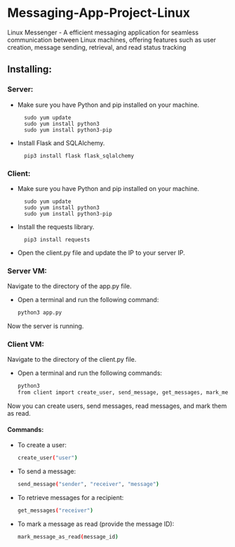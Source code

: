 # Messaging-App-Project-Linux
Linux Messenger - A  efficient messaging application for seamless communication between Linux machines, offering features such as user creation, message sending, retrieval, and read status tracking


## Installing:

### Server:
- Make sure you have Python and pip installed on your machine.


        sudo yum update
        sudo yum install python3
        sudo yum install python3-pip
- Install Flask and SQLAlchemy.
        
        pip3 install flask flask_sqlalchemy
### Client:
- Make sure you have Python and pip installed on your machine.
        
        sudo yum update
        sudo yum install python3
        sudo yum install python3-pip
    
- Install the requests library.
    
        pip3 install requests
- Open the client.py file and update the IP to your server IP.
### Server VM:
Navigate to the directory of the app.py file.
- Open a terminal and run the following command:
    ```bash
    python3 app.py
Now the server is running.

### Client VM:
Navigate to the directory of the client.py file.
- Open a terminal and run the following commands:
    ```bash
    python3
    from client import create_user, send_message, get_messages, mark_message_as_read
Now you can create users, send messages, read messages, and mark them as read.

#### Commands:
- To create a user:
    ```bash
    create_user("user")
    
- To send a message:
    ```bash
    send_message("sender", "receiver", "message")
- To retrieve messages for a recipient:
    ```bash
    get_messages("receiver")
- To mark a message as read (provide the message ID):
    ```bash
    mark_message_as_read(message_id)

